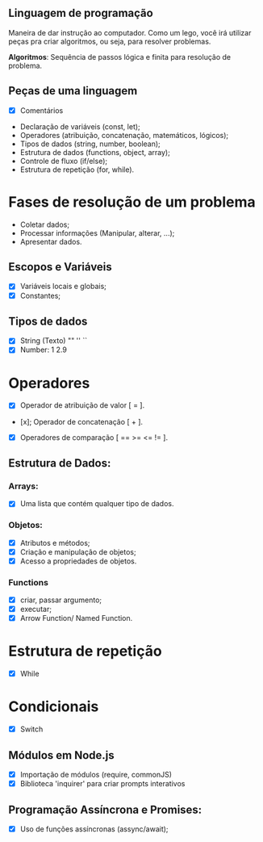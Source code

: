 ## Linguagem de programação

Maneira de dar instrução ao computador.
Como um lego, você irá utilizar peças pra criar algoritmos, ou seja, para resolver problemas.

**Algoritmos**: Sequência de passos lógica e finita para resolução de problema.

## Peças de uma linguagem

- [x] Comentários
- Declaração de variáveis (const, let);
- Operadores (atribuição, concatenação, matemáticos, lógicos);
- Tipos de dados (string, number, boolean);
- Estrutura de dados (functions, object, array);
- Controle de fluxo (if/else);
- Estrutura de repetição (for, while).

# Fases de resolução de um problema

- Coletar dados;
- Processar informações (Manipular, alterar, ...);
- Apresentar dados.

## Escopos e Variáveis

- [x] Variáveis locais e globais;
- [x] Constantes;

## Tipos de dados

- [x] String (Texto) "" '' ``
- [x] Number: 1 2.9

# Operadores

- [x] Operador de atribuição de valor [ = ].
- [x]; Operador de concatenação [ + ].
- [x] Operadores de comparação [ == >= <= != ].

## Estrutura de Dados:

### Arrays:

- [x] Uma lista que contém qualquer tipo de dados.

### Objetos:

- [x] Atributos e métodos;
- [x] Criação e manipulação de objetos;
- [x] Acesso a propriedades de objetos.

### Functions

- [x] criar, passar argumento;
- [x] executar;
- [x] Arrow Function/ Named Function.

# Estrutura de repetição

- [x] While

# Condicionais

- [x] Switch

## Módulos em Node.js

- [x] Importação de módulos (require, commonJS)
- [x] Biblioteca 'inquirer' para criar prompts interativos

## Programação Assíncrona e Promises:

- [x] Uso de funções assíncronas (assync/await);
